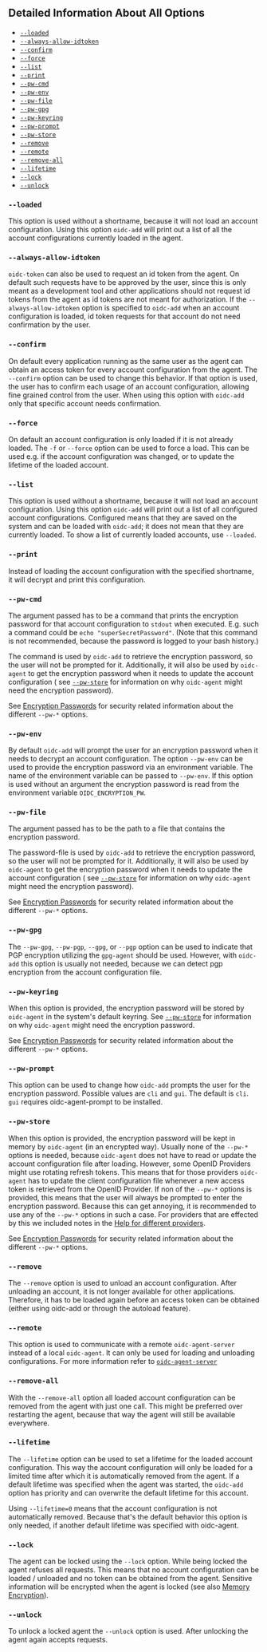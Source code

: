 ## Detailed Information About All Options

* [`--loaded`](#loaded)
* [`--always-allow-idtoken`](#always-allow-idtoken)
* [`--confirm`](#confirm)
* [`--force`](#force)
* [`--list`](#list)
* [`--print`](#print)
* [`--pw-cmd`](#pw-cmd)
* [`--pw-env`](#pw-env)
* [`--pw-file`](#pw-file)
* [`--pw-gpg`](#pw-gpg)
* [`--pw-keyring`](#pw-keyring)
* [`--pw-prompt`](#pw-prompt)
* [`--pw-store`](#pw-store)
* [`--remove`](#remove)
* [`--remote`](#remote)
* [`--remove-all`](#remove-all)
* [`--lifetime`](#lifetime)
* [`--lock`](#lock)
* [`--unlock`](#unlock)

### `--loaded`

This option is used without a shortname, because it will not load an account configuration. Using this option `oidc-add`
will print out a list of all the account configurations currently loaded in the agent.

### `--always-allow-idtoken`

`oidc-token` can also be used to request an id token from the agent. On default such requests have to be approved by the
user, since this is only meant as a development tool and other applications should not request id tokens from the agent
as id tokens are not meant for authorization. If the
`--always-allow-idtoken` option is specified to `oidc-add` when an account configuration is loaded, id token requests
for that account do not need confirmation by the user.

### `--confirm`

On default every application running as the same user as the agent can obtain an access token for every account
configuration from the agent. The `--confirm`
option can be used to change this behavior. If that option is used, the user has to confirm each usage of an account
configuration, allowing fine grained control from the user. When using this option with `oidc-add` only that specific
account needs confirmation.

### `--force`

On default an account configuration is only loaded if it is not already loaded. The `-f` or `--force` option can be used
to force a load. This can be used e.g. if the account configuration was changed, or to update the lifetime of the loaded
account.

### `--list`

This option is used without a shortname, because it will not load an account configuration. Using this option `oidc-add`
will print out a list of all configured account configurations. Configured means that they are saved on the system and
can be loaded with `oidc-add`; it does not mean that they are currently loaded. To show a list of currently loaded
accounts, use
`--loaded`.

### `--print`

Instead of loading the account configuration with the specified shortname, it will decrypt and print this configuration.

### `--pw-cmd`

The argument passed has to be a command that prints the encryption password for that account configuration to `stdout`
when executed. E.g. such a command could be `echo "superSecretPassword"`. (Note that this command is not recommended,
because the password is logged to your bash history.)

The command is used by `oidc-add` to retrieve the encryption password, so the user will not be prompted for it.
Additionally, it will also be used by
`oidc-agent` to get the encryption password when it needs to update the account configuration (
see [`--pw-store`](#pw-store) for information on why `oidc-agent` might need the encryption password).

See [Encryption Passwords](../security/encryption-passwords.md) for security related information about the
different `--pw-*` options.

### `--pw-env`

By default `oidc-add` will prompt the user for an encryption password when it needs to decrypt an account configuration.
The option `--pw-env` can be used to provide the encryption password via an environment variable. The name of the
environment variable can be passed to
`--pw-env`. If this option is used without an argument the encryption password is read from the environment
variable `OIDC_ENCRYPTION_PW`.

### `--pw-file`

The argument passed has to be the path to a file that contains the encryption password.

The password-file is used by `oidc-add` to retrieve the encryption password, so the user will not be prompted for it.
Additionally, it will also be used by
`oidc-agent` to get the encryption password when it needs to update the account configuration (
see [`--pw-store`](#pw-store) for information on why `oidc-agent` might need the encryption password).

See [Encryption Passwords](../security/encryption-passwords.md) for security related information about the
different `--pw-*` options.

### `--pw-gpg`

The `--pw-gpg`, `--pw-pgp`, `--gpg`, or `--pgp` option can be used to indicate that PGP encryption utilizing
the `gpg-agent` should be used. However, with `oidc-add` this option is usually not needed, because we can detect pgp
encryption from the account configuration file.

### `--pw-keyring`

When this option is provided, the encryption password will be stored by
`oidc-agent` in the system's default keyring. See [`--pw-store`](#pw-store) for information on why `oidc-agent` might
need the encryption password.

See [Encryption Passwords](../security/encryption-passwords.md) for security related information about the
different `--pw-*` options.

### `--pw-prompt`

This option can be used to change how `oidc-add` prompts the user for the encryption password. Possible values are `cli`
and `gui`. The default is `cli`.
`gui` requires oidc-agent-prompt to be installed.

### `--pw-store`

When this option is provided, the encryption password will be kept in memory by
`oidc-agent` (in an encrypted way). Usually none of the `--pw-*` options is needed, because `oidc-agent` does not have
to read or update the account configuration file after loading. However, some OpenID Providers might use rotating
refresh tokens. This means that for those providers `oidc-agent` has to update the client configuration file whenever a
new access token is retrieved from the OpenID Provider. If non of the
`--pw-*` options is provided, this means that the user will always be prompted to enter the encryption password. Because
this can get annoying, it is recommended to use any of the `--pw-*` options in such a case. For providers that are
effected by this we included notes in the [Help for different providers](../provider/provider.md).

See [Encryption Passwords](../security/encryption-passwords.md) for security related information about the
different `--pw-*` options.

### `--remove`

The `--remove` option is used to unload an account configuration. After unloading an account, it is not longer available
for other applications. Therefore, it has to be loaded again before an access token can be obtained
(either using oidc-add or through the autoload feature).

### `--remote`

This option is used to communicate with a remote `oidc-agent-server` instead of a local `oidc-agent`. It can only be
used for loading and unloading configurations. For more information refer to
[`oidc-agent-server`](oidc-agent-server/oidc-agent-server.md)

### `--remove-all`

With the `--remove-all` option all loaded account configuration can be removed from the agent with just one call. This
might be preferred over restarting the agent, because that way the agent will still be available everywhere.

### `--lifetime`

The `--lifetime` option can be used to set a lifetime for the loaded account configuration. This way the account
configuration will only be loaded for a limited time after which it is automatically removed from the agent. If a
default lifetime was specified when the agent was started, the
`oidc-add` option has priority and can overwrite the default lifetime for this account.

Using `--lifetime=0` means that the account configuration is not automatically removed. Because that's the default
behavior this option is only needed, if another default lifetime was specified with oidc-agent.

### `--lock`

The agent can be locked using the `--lock` option. While being locked the agent refuses all requests. This means that no
account configuration can be loaded / unloaded and no token can be obtained from the agent. Sensitive information will
be encrypted when the agent is locked (see also
[Memory Encryption](../security/memory.md)).

### `--unlock`

To unlock a locked agent the `--unlock` option is used. After unlocking the agent again accepts requests.
